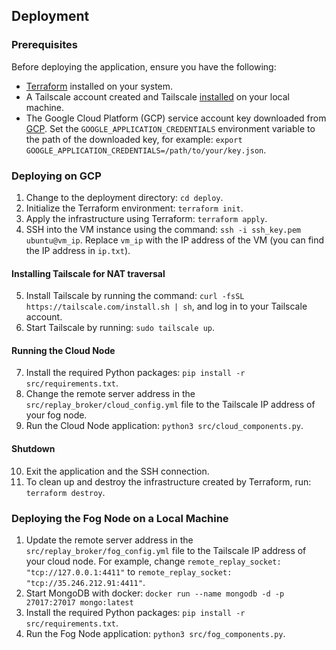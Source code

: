 ## Deployment

### Prerequisites
Before deploying the application, ensure you have the following:

- [Terraform](https://www.terraform.io/downloads.html) installed on your system.
- A Tailscale account created and Tailscale [installed](https://tailscale.com/download) on your local machine.
- The Google Cloud Platform (GCP) service account key downloaded from [GCP](https://console.cloud.google.com/iam-admin/serviceaccounts/details/117466062831806713474/keys?project=fog-computing-391310). Set the `GOOGLE_APPLICATION_CREDENTIALS` environment variable to the path of the downloaded key, for example: `export GOOGLE_APPLICATION_CREDENTIALS=/path/to/your/key.json`.

### Deploying on GCP

1. Change to the deployment directory: `cd deploy`.
2. Initialize the Terraform environment: `terraform init`.
3. Apply the infrastructure using Terraform: `terraform apply`.
4. SSH into the VM instance using the command: `ssh -i ssh_key.pem ubuntu@vm_ip`. Replace `vm_ip` with the IP address of the VM (you can find the IP address in `ip.txt`).

#### Installing Tailscale for NAT traversal

5. Install Tailscale by running the command: `curl -fsSL https://tailscale.com/install.sh | sh`, and log in to your Tailscale account.
6. Start Tailscale by running: `sudo tailscale up`.

#### Running the Cloud Node

7. Install the required Python packages: `pip install -r src/requirements.txt`.
8. Change the remote server address in the `src/replay_broker/cloud_config.yml` file to the Tailscale IP address of your fog node.
9. Run the Cloud Node application: `python3 src/cloud_components.py`.

#### Shutdown

10. Exit the application and the SSH connection.
11. To clean up and destroy the infrastructure created by Terraform, run: `terraform destroy`.

### Deploying the Fog Node on a Local Machine

1. Update the remote server address in the `src/replay_broker/fog_config.yml` file to the Tailscale IP address of your cloud node. For example, change `remote_replay_socket: "tcp://127.0.0.1:4411"` to `remote_replay_socket: "tcp://35.246.212.91:4411"`.
2. Start MongoDB with docker: `docker run --name mongodb -d -p 27017:27017 mongo:latest`
3. Install the required Python packages: `pip install -r src/requirements.txt`.
4. Run the Fog Node application: `python3 src/fog_components.py`.
